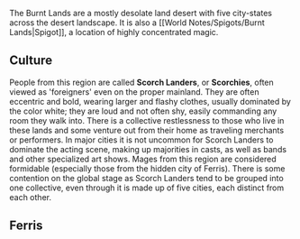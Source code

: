 The Burnt Lands are a mostly desolate land desert with five city-states across the desert landscape. It is also a [[World Notes/Spigots/Burnt Lands|Spigot]], a location of highly concentrated magic. 

## Culture

People from this region are called **Scorch Landers**, or **Scorchies**, often viewed as 'foreigners' even on the proper mainland. They are often eccentric and bold, wearing larger and flashy clothes, usually dominated by the color white; they are loud and not often shy, easily commanding any room they walk into. There is a collective restlessness to those who live in these lands and some venture out from their home as traveling merchants or performers. In major cities it is not uncommon for Scorch Landers to dominate the acting scene, making up majorities in casts, as well as bands and other specialized art shows.  Mages from this region are considered formidable (especially those from the hidden city of Ferris). There is some contention on the global stage as Scorch Landers tend to be grouped into one collective, even through it is made up of five cities, each distinct from each other.

## Ferris


